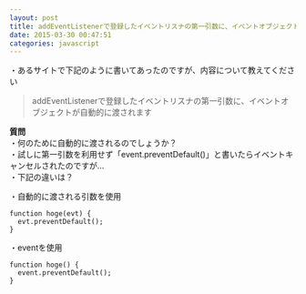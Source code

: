 ```yaml
---
layout: post
title: addEventListenerで登録したイベントリスナの第一引数に、イベントオブジェクトが自動的に渡されます
date: 2015-03-30 00:47:51
categories: javascript
---
```

<!-- {% raw %} -->
<p>・あるサイトで下記のように書いてあったのですが、内容について教えてください</p>

<blockquote>
  <p>addEventListenerで登録したイベントリスナの第一引数に、イベントオブジェクトが自動的に渡されます</p>
</blockquote>

<p><strong>質問</strong><br>
・何のために自動的に渡されるのでしょうか？<br>
・試しに第一引数を利用せず「event.preventDefault()」と書いたらイベントキャンセルされたのですが…<br>
・下記の違いは？</p>

<p>・自動的に渡される引数を使用</p>

<pre><code>function hoge(evt) {
  evt.preventDefault();
}
</code></pre>

<p>・eventを使用</p>

<pre><code>function hoge() {
  event.preventDefault();
}
</code></pre>
<!-- {% endraw %} -->
